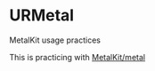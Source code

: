 # URMetal
MetalKit usage practices

This is practicing with [MetalKit/metal](https://github.com/MetalKit/metal)
